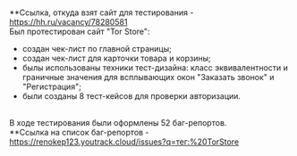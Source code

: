 <br> **Ссылка, откуда взят сайт для тестирования - https://hh.ru/vacancy/78280581
<br> Был протестирован сайт "Tor Store":
- создан чек-лист по главной страницы;
- создан чек-лист для карточки товара и корзины;
- былы использованы техники тест-дизайна: класс эквивалентности и граничные значения для всплывающих окон "Заказать звонок" и "Регистрация";
- были созданы 8 тест-кейсов для проверки авторизации.

<br>В ходе тестирования были оформлены 52 баг-репортов.
<br> **Ссылка на список баг-репортов - https://renokep123.youtrack.cloud/issues?q=тег:%20TorStore
